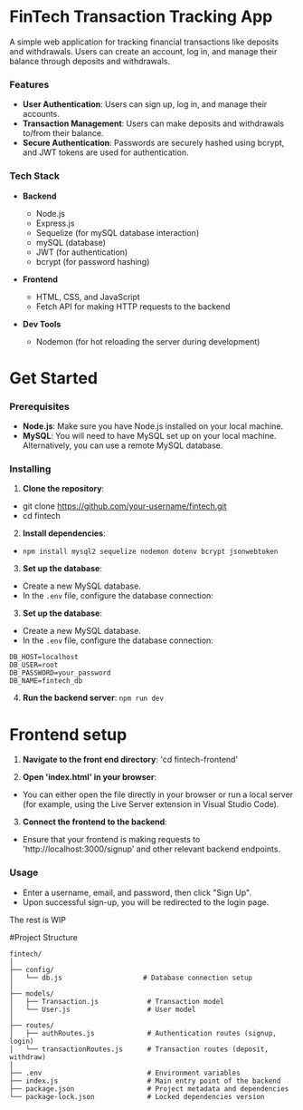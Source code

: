 # FinTech Transaction Tracking App

A simple web application for tracking financial transactions like deposits and withdrawals. Users can create an account, log in, and manage their balance through deposits and withdrawals.

### Features
- **User Authentication**: Users can sign up, log in, and manage their accounts.
- **Transaction Management**: Users can make deposits and withdrawals to/from their balance.
- **Secure Authentication**: Passwords are securely hashed using bcrypt, and JWT tokens are used for authentication.

### Tech Stack

- **Backend**
  - Node.js
  - Express.js
  - Sequelize (for mySQL database interaction)
  - mySQL (database)
  - JWT (for authentication)
  - bcrypt (for password hashing)
- **Frontend**
  - HTML, CSS, and JavaScript
  - Fetch API for making HTTP requests to the backend

- **Dev Tools**
  - Nodemon (for hot reloading the server during development)

# Get Started

### Prerequisites
- **Node.js**: Make sure you have Node.js installed on your local machine.
- **MySQL**: You will need to have MySQL set up on your local machine. Alternatively, you can use a remote MySQL database.

### Installing
1. **Clone the repository**: 
- git clone https://github.com/your-username/fintech.git
- cd fintech

2. **Install dependencies**:
- `npm install mysql2 sequelize nodemon dotenv bcrypt jsonwebtoken`

3. **Set up the database**: 
- Create a new MySQL database.
- In the `.env` file, configure the database connection:

3. **Set up the database**: 
- Create a new MySQL database.
- In the `.env` file, configure the database connection:

```plaintext
DB_HOST=localhost
DB_USER=root
DB_PASSWORD=your_password
DB_NAME=fintech_db
```

4. **Run the backend server**:
`npm run dev`

# Frontend setup

1. **Navigate to the front end directory**: 'cd fintech-frontend'

2. **Open 'index.html' in your browser**:
- You can either open the file directly in your browser or run a local server (for example, using the Live Server extension in Visual Studio Code).

3. **Connect the frontend to the backend**:
- Ensure that your frontend is making requests to 'http://localhost:3000/signup' and other relevant backend endpoints.

### Usage
- Enter a username, email, and password, then click "Sign Up".
- Upon successful sign-up, you will be redirected to the login page.

The rest is WIP

#Project Structure

```
fintech/
│
├── config/
│   └── db.js                    # Database connection setup
│
├── models/
│   ├── Transaction.js            # Transaction model
│   └── User.js                   # User model
│
├── routes/
│   ├── authRoutes.js             # Authentication routes (signup, login)
│   └── transactionRoutes.js      # Transaction routes (deposit, withdraw)
│
├── .env                          # Environment variables
├── index.js                      # Main entry point of the backend
├── package.json                  # Project metadata and dependencies
└── package-lock.json             # Locked dependencies version
```








